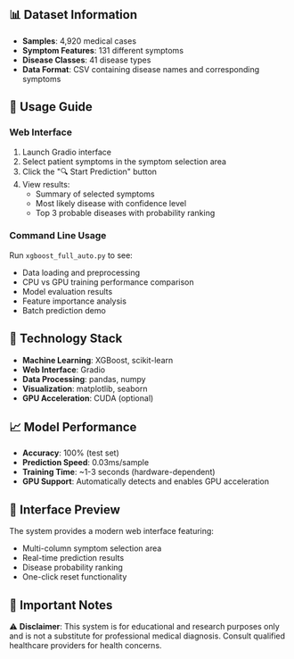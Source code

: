 ## 📊 Dataset Information

- **Samples**: 4,920 medical cases
- **Symptom Features**: 131 different symptoms
- **Disease Classes**: 41 disease types
- **Data Format**: CSV containing disease names and corresponding symptoms

## 🎯 Usage Guide

### Web Interface

1. Launch Gradio interface
2. Select patient symptoms in the symptom selection area
3. Click the "🔍 Start Prediction" button
4. View results:
   - Summary of selected symptoms
   - Most likely disease with confidence level
   - Top 3 probable diseases with probability ranking

### Command Line Usage

Run `xgboost_full_auto.py` to see:
- Data loading and preprocessing
- CPU vs GPU training performance comparison
- Model evaluation results
- Feature importance analysis
- Batch prediction demo

## 🔧 Technology Stack

- **Machine Learning**: XGBoost, scikit-learn
- **Web Interface**: Gradio
- **Data Processing**: pandas, numpy
- **Visualization**: matplotlib, seaborn
- **GPU Acceleration**: CUDA (optional)

## 📈 Model Performance

- **Accuracy**: 100% (test set)
- **Prediction Speed**: 0.03ms/sample
- **Training Time**: ~1-3 seconds (hardware-dependent)
- **GPU Support**: Automatically detects and enables GPU acceleration

## 🎨 Interface Preview

The system provides a modern web interface featuring:
- Multi-column symptom selection area
- Real-time prediction results
- Disease probability ranking
- One-click reset functionality

## 📝 Important Notes

⚠️ **Disclaimer**: This system is for educational and research purposes only and is not a substitute for professional medical diagnosis. Consult qualified healthcare providers for health concerns.
